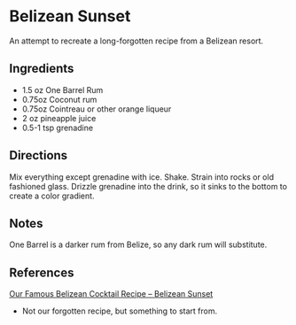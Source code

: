 # Belizean Sunset
An attempt to recreate a long-forgotten recipe from a Belizean resort.

## Ingredients
* 1.5 oz One Barrel Rum
* 0.75oz Coconut rum
* 0.75oz Cointreau or other orange liqueur
* 2   oz pineapple juice
* 0.5-1 tsp grenadine

## Directions
Mix everything except grenadine with ice. Shake. Strain into rocks or old fashioned glass. Drizzle grenadine into the drink, so it sinks to the bottom to create a color gradient.

## Notes
One Barrel is a darker rum from Belize, so any dark rum will substitute.

## References
[Our Famous Belizean Cocktail Recipe – Belizean Sunset](https://www.belizeandreams.com/belize-travel/Our-Famous-Belizean-Cocktail-Recipe-Belizean-Sunset)
* Not our forgotten recipe, but something to start from.
